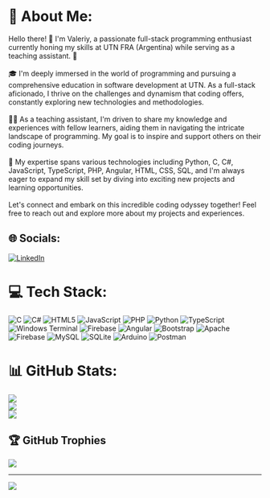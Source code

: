 # 💫 About Me:
Hello there! 👋 I'm Valeriy, a passionate full-stack programming enthusiast currently honing my skills at UTN FRA (Argentina) while serving as a teaching assistant. 🚀<br><br>🎓 I'm deeply immersed in the world of programming and pursuing a comprehensive education in software development at UTN. As a full-stack aficionado, I thrive on the challenges and dynamism that coding offers, constantly exploring new technologies and methodologies.<br><br>👨‍💻 As a teaching assistant, I'm driven to share my knowledge and experiences with fellow learners, aiding them in navigating the intricate landscape of programming. My goal is to inspire and support others on their coding journeys.<br><br>🌟 My expertise spans various technologies including Python, C, C#, JavaScript, TypeScript, PHP, Angular, HTML, CSS, SQL, and I'm always eager to expand my skill set by diving into exciting new projects and learning opportunities.<br><br>Let's connect and embark on this incredible coding odyssey together! Feel free to reach out and explore more about my projects and experiences.


## 🌐 Socials:
[![LinkedIn](https://img.shields.io/badge/LinkedIn-%230077B5.svg?logo=linkedin&logoColor=white)](https://linkedin.com/in/valeriy-pavlov-82922aaa) 

# 💻 Tech Stack:
![C](https://img.shields.io/badge/c-%2300599C.svg?style=for-the-badge&logo=c&logoColor=white) ![C#](https://img.shields.io/badge/c%23-%23239120.svg?style=for-the-badge&logo=csharp&logoColor=white) ![HTML5](https://img.shields.io/badge/html5-%23E34F26.svg?style=for-the-badge&logo=html5&logoColor=white) ![JavaScript](https://img.shields.io/badge/javascript-%23323330.svg?style=for-the-badge&logo=javascript&logoColor=%23F7DF1E) ![PHP](https://img.shields.io/badge/php-%23777BB4.svg?style=for-the-badge&logo=php&logoColor=white) ![Python](https://img.shields.io/badge/python-3670A0?style=for-the-badge&logo=python&logoColor=ffdd54) ![TypeScript](https://img.shields.io/badge/typescript-%23007ACC.svg?style=for-the-badge&logo=typescript&logoColor=white) ![Windows Terminal](https://img.shields.io/badge/Windows%20Terminal-%234D4D4D.svg?style=for-the-badge&logo=windows-terminal&logoColor=white) ![Firebase](https://img.shields.io/badge/firebase-%23039BE5.svg?style=for-the-badge&logo=firebase) ![Angular](https://img.shields.io/badge/angular-%23DD0031.svg?style=for-the-badge&logo=angular&logoColor=white) ![Bootstrap](https://img.shields.io/badge/bootstrap-%238511FA.svg?style=for-the-badge&logo=bootstrap&logoColor=white) ![Apache](https://img.shields.io/badge/apache-%23D42029.svg?style=for-the-badge&logo=apache&logoColor=white) ![Firebase](https://img.shields.io/badge/Firebase-039BE5?style=for-the-badge&logo=Firebase&logoColor=white) ![MySQL](https://img.shields.io/badge/mysql-%2300000f.svg?style=for-the-badge&logo=mysql&logoColor=white) ![SQLite](https://img.shields.io/badge/sqlite-%2307405e.svg?style=for-the-badge&logo=sqlite&logoColor=white) ![Arduino](https://img.shields.io/badge/-Arduino-00979D?style=for-the-badge&logo=Arduino&logoColor=white) ![Postman](https://img.shields.io/badge/Postman-FF6C37?style=for-the-badge&logo=postman&logoColor=white)
# 📊 GitHub Stats:
![](https://github-readme-stats.vercel.app/api?username=ValeriyPavlov&theme=merko&hide_border=false&include_all_commits=false&count_private=false)<br/>
![](https://github-readme-streak-stats.herokuapp.com/?user=ValeriyPavlov&theme=merko&hide_border=false)<br/>
![](https://github-readme-stats.vercel.app/api/top-langs/?username=ValeriyPavlov&theme=merko&hide_border=false&include_all_commits=false&count_private=false&layout=compact)

## 🏆 GitHub Trophies
![](https://github-profile-trophy.vercel.app/?username=ValeriyPavlov&theme=dracula&no-frame=false&no-bg=false&margin-w=4)

---
[![](https://visitcount.itsvg.in/api?id=ValeriyPavlov&icon=0&color=1)](https://visitcount.itsvg.in)

<!-- Proudly created with GPRM ( https://gprm.itsvg.in ) -->
